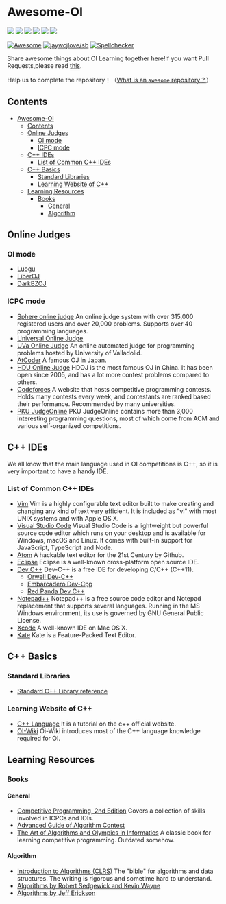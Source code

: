 # Awesome-OI

<img src="https://img.shields.io/github/issues/awesome-OI/awesome-OI?color=green">  <img src="https://img.shields.io/github/stars/awesome-OI/awesome-OI?color=yellow">  <img src="https://img.shields.io/github/forks/awesome-OI/awesome-OI?color=orange">  <img src="https://img.shields.io/github/license/awesome-OI/awesome-OI?color=ff69b4">   <img src="https://img.shields.io/github/search/awesome-OI/awesome-OI/main?color=blue">  <img src="https://img.shields.io/github/languages/code-size/awesome-OI/awesome-OI?color=critical">

[![Awesome](https://awesome.re/badge.svg)](https://awesome.re)
[![jaywcjlove/sb](https://jaywcjlove.github.io/sb/lang/chinese.svg)](README-cn.md)
[![Spellchecker](https://github.com/awesome-OI/awesome-OI/actions/workflows/spellcheck_action.yml/badge.svg)](https://github.com/awesome-OI/awesome-OI/actions/workflows/spellcheck_action.yml/badge.svg)


Share awesome things about OI Learning together here!If you want Pull Requests,please read [this](https://github.com/awesome-OI/awesome-OI/blob/master/Pull%20request%20template.md).

Help us to complete the repository！（[What is an `awesome` repository？](https://awesome.re)）

## Contents

- [Awesome-OI](#awesome-oi)
  - [Contents](#contents)
  - [Online Judges](#online-judges)
    - [OI mode](#oi-mode)
    - [ICPC mode](#icpc-mode)
  - [C++ IDEs](#c-ides)
    - [List of Common C++ IDEs](#list-of-common-c-ides)
  - [C++ Basics](#c-basics)
    - [Standard Libraries](#standard-libraries)
    - [Learning Website of C++](#learning-website-of-c)
  - [Learning Resources](#learning-resources)
    - [Books](#books)
      - [General](#general)
      - [Algorithm](#algorithm)

## Online Judges

### OI mode

- [Luogu](https://www.luogu.com.cn)
- [LiberOJ](https://loj.ac)
- [DarkBZOJ](https://darkbzoj.tk/)

### ICPC mode
- [Sphere online judge](https://www.spoj.com) An online judge system with over 315,000 registered users and over 20,000 problems. Supports over 40 programming languages.
- [Universal Online Judge](https://uoj.ac)
- [UVa Online Judge](https://onlinejudge.org) An online automated judge for programming problems hosted by University of Valladolid.
- [AtCoder](https://atcoder.jp) A famous OJ in Japan.
- [HDU Online Judge](http://acm.hdu.edu.cn) HDOJ is the most famous OJ in China. It has been open since 2005, and has a lot more contest problems compared to others.
- [Codeforces](https://codeforces.com/) A website that hosts competitive programming contests. Holds many contests every week, and contestants are ranked based their performance. Recommended by many universities.
- [PKU JudgeOnline](http://poj.org/) PKU JudgeOnline contains more than 3,000 interesting programming questions, most of which come from ACM and various self-organized competitions.

## C++ IDEs

We all know that the main language used in OI competitions is C++, so it is very important to have a handy IDE.

### List of Common C++ IDEs

- [Vim](https://www.vim.org/) Vim is a highly configurable text editor built to make creating and changing any kind of text very efficient. It is included as "vi" with most UNIX systems and with Apple OS X.
- [Visual Studio Code](https://code.visualstudio.com/) Visual Studio Code is a lightweight but powerful source code editor which runs on your desktop and is available for Windows, macOS and Linux. It comes with built-in support for JavaScript, TypeScript and Node.
- [Atom](https://atom.io/) A hackable text editor for the 21st Century by Github.
- [Eclipse](https://www.eclipse.org/downloads/) Eclipse is a well-known cross-platform open source IDE.
- [Dev C++](https://en.wikipedia.org/wiki/Dev-C%2B%2B) Dev-C++ is a free IDE for developing C/C++ (C++11).
  - [Orwell Dev-C++](https://orwelldevcpp.blogspot.com/)
  - [Embarcadero Dev-Cpp](https://github.com/Embarcadero/Dev-Cpp)
  - [Red Panda Dev C++](https://github.com/royqh1979/Dev-Cpp)
- [Notepad++](https://notepad-plus-plus.org/) Notepad++ is a free source code editor and Notepad replacement that supports several languages. Running in the MS Windows environment, its use is governed by GNU General Public License.
- [Xcode](https://apps.apple.com/cn/app/xcode/id497799835?mt=12) A well-known IDE on Mac OS X.
- [Kate](https://kate-editor.org/) Kate is a Feature-Packed Text Editor.

## C++ Basics

### Standard Libraries

- [Standard C++ Library reference](http://www.cplusplus.com/reference/)

### Learning Website of C++

- [C++ Language](http://www.cplusplus.com/doc/tutorial/) It is a tutorial on the c++ official website.
- [OI-Wiki](https://oi-wiki.org/lang/) Oi-Wiki introduces most of the C++ language knowledge required for OI.

## Learning Resources
### Books
#### General
- [Competitive Programming, 2nd Edition](https://cpbook.net) Covers a collection of skills involved in ICPCs and IOIs.
- [Advanced Guide of Algorithm Contest](https://book.douban.com/subject/30136932/)
- [The Art of Algorithms and Olympics in Informatics](https://book.douban.com/subject/1154204/) A classic book for learning competitive programming. Outdated somehow.

#### Algorithm
- [Introduction to Algorithms (CLRS)](https://mitpress.mit.edu/books/introduction-algorithms) The "bible" for algorithms and data structures. The writing is rigorous and sometime hard to understand.
- [Algorithms by Robert Sedgewick and Kevin Wayne](https://www.amazon.com/Algorithms-4th-Robert-Sedgewick/dp/032157351X)
- [Algorithms by Jeff Erickson](https://jeffe.cs.illinois.edu/teaching/algorithms/)
